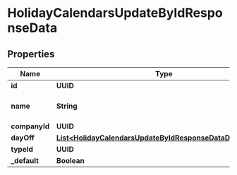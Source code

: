 

# HolidayCalendarsUpdateByIdResponseData


## Properties

| Name | Type | Description | Notes |
|------------ | ------------- | ------------- | -------------|
|**id** | **UUID** |  |  [optional] |
|**name** | **String** | The name of the holidays |  [optional] |
|**companyId** | **UUID** |  |  [optional] |
|**dayOff** | [**List&lt;HolidayCalendarsUpdateByIdResponseDataDayOffInner&gt;**](HolidayCalendarsUpdateByIdResponseDataDayOffInner.md) |  |  [optional] |
|**typeId** | **UUID** |  |  [optional] |
|**_default** | **Boolean** |  |  [optional] |



